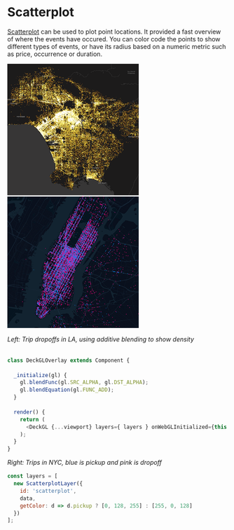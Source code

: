 # Scatterplot

[Scatterplot](https://uber.github.io/deck.gl/#/documentation/layer-catalog/scatterplot-layer) can be used to plot point locations. It provided a fast overview of where the events have occured. You can color code the points to show different types of events, or have its radius based on a numeric metric such as price, occurrence or duration. 

<p class="inline-images">
  <img src="../../src/static/images/mg_scatterplot_2.png" alt="extruded" width="300px" height="300px"/>
  <img src="../../src/static/images/mg_scatterplot_1.png" alt="extruded" width="300px" height="300px"/>
</p>

_Left: Trip dropoffs in LA, using additive blending to show density_  
```js

class DeckGLOverlay extends Component {

  _initialize(gl) {
    gl.blendFunc(gl.SRC_ALPHA, gl.DST_ALPHA);
    gl.blendEquation(gl.FUNC_ADD);
  }

  render() {
    return (
      <DeckGL {...viewport} layers={ layers } onWebGLInitialized={this._initialize} />
    );
  }
}
```
_Right: Trips in NYC, blue is pickup and pink is dropoff_  
```js
const layers = [
  new ScatterplotLayer({
    id: 'scatterplot',
    data,
    getColor: d => d.pickup ? [0, 128, 255] : [255, 0, 128]
  })
];
```
